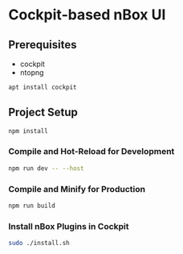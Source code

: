 # Cockpit-based nBox UI

## Prerequisites

- cockpit
- ntopng

```sh
apt install cockpit
```

## Project Setup

```sh
npm install
```

### Compile and Hot-Reload for Development

```sh
npm run dev -- --host
```

### Compile and Minify for Production

```sh
npm run build
```

### Install nBox Plugins in Cockpit

```sh
sudo ./install.sh
```
